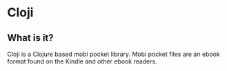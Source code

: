 # Cloji

## What is it?

Cloji is a Clojure based mobi pocket library. Mobi pocket files are an ebook format found on the Kindle and other ebook readers.

